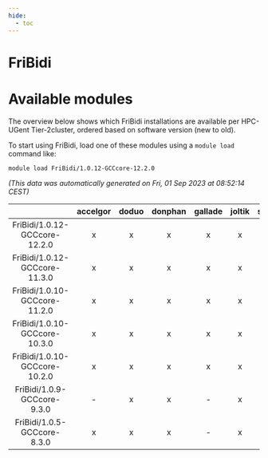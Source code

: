 ```yaml
---
hide:
  - toc
---
```


FriBidi
=======

# Available modules


The overview below shows which FriBidi installations are available per HPC-UGent Tier-2cluster, ordered based on software version (new to old).

To start using FriBidi, load one of these modules using a `module load` command like:

```shell
module load FriBidi/1.0.12-GCCcore-12.2.0
```

*(This data was automatically generated on Fri, 01 Sep 2023 at 08:52:14 CEST)*  

| |accelgor|doduo|donphan|gallade|joltik|skitty|swalot|victini|
| :---: | :---: | :---: | :---: | :---: | :---: | :---: | :---: | :---: |
|FriBidi/1.0.12-GCCcore-12.2.0|x|x|x|x|x|x|x|x|
|FriBidi/1.0.12-GCCcore-11.3.0|x|x|x|x|x|x|x|x|
|FriBidi/1.0.10-GCCcore-11.2.0|x|x|x|x|x|x|x|x|
|FriBidi/1.0.10-GCCcore-10.3.0|x|x|x|x|x|x|x|x|
|FriBidi/1.0.10-GCCcore-10.2.0|x|x|x|x|x|x|x|x|
|FriBidi/1.0.9-GCCcore-9.3.0|-|x|x|-|x|x|x|x|
|FriBidi/1.0.5-GCCcore-8.3.0|x|x|x|-|x|x|x|x|
